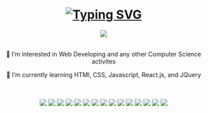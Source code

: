 

<h1 align="center">
  <a href="https://git.io/typing-svg"><img src="https://readme-typing-svg.demolab.com?font=SUSE&weight=900&size=31&duration=1500&pause=1000&color=9756F7&center=true&vCenter=true&width=435&lines=Hi+my+name+is+Andrew!+;Welcome+to+my+profile!" alt="Typing SVG" /></a>
</h1>

<div align="center">
 <a href="https://www.linkedin.com/in/andrew-crews-23ba92210/" target="_blank">
  <img src='https://img.shields.io/badge/LinkedIn-0077B5?style=for-the-badge&logo=linkedin&logoColor=white'/>
 </a>
</div>

<br>

<div align='center'>
 <p>👀 I’m interested in Web Developing and any other Computer Science activites</p>
 <p>🌱 I’m currently learning HTMl, CSS, Javascript, React.js, and JQuery</p>
</div>

<br>
<br>

<div align='center'>
  <img src='https://img.shields.io/badge/JavaScript-323330?style=for-the-badge&logo=javascript&logoColor=F7DF1E'>
  <img src='https://img.shields.io/badge/jQuery-0769AD?style=for-the-badge&logo=jquery&logoColor=white'>
  <img src='https://img.shields.io/badge/HTML5-E34F26?style=for-the-badge&logo=html5&logoColor=white'>
  <img src='https://img.shields.io/badge/CSS3-1572B6?style=for-the-badge&logo=css3&logoColor=white'>
  <img src='https://img.shields.io/badge/Java-ED8B00?style=for-the-badge&logo=java&logoColor=white'>
  <img src='https://img.shields.io/badge/C%2B%2B-00599C?style=for-the-badge&logo=c%2B%2B&logoColor=white'>
  <img src='https://img.shields.io/badge/C-00599C?style=for-the-badge&logo=c&logoColor=white'>
  <img src='https://img.shields.io/badge/Kotlin-B125EA?style=for-the-badge&logo=kotlin&logoColor=white'>
  <img src='https://img.shields.io/badge/Python-FFD43B?style=for-the-badge&logo=python&logoColor=blue'>
  <img src='https://img.shields.io/badge/Numpy-777BB4?style=for-the-badge&logo=numpy&logoColor=white'>
  <img src='https://img.shields.io/badge/Pandas-2C2D72?style=for-the-badge&logo=pandas&logoColor=white'>
  <img src='https://img.shields.io/badge/scikit_learn-F7931E?style=for-the-badge&logo=scikit-learn&logoColor=white'>
  <img src='https://img.shields.io/badge/Microsoft_Office-D83B01?style=for-the-badge&logo=microsoft-office&logoColor=white'>
  <img src='https://img.shields.io/badge/Trello-0052CC?style=for-the-badge&logo=trello&logoColor=white'>
  <img src='https://img.shields.io/badge/Figma-F24E1E?style=for-the-badge&logo=figma&logoColor=white'>

</div>

<!---
AndrewCrews3/AndrewCrews3 is a ✨ special ✨ repository because its `README.md` (this file) appears on your GitHub profile.
You can click the Preview link to take a look at your changes.
--->
